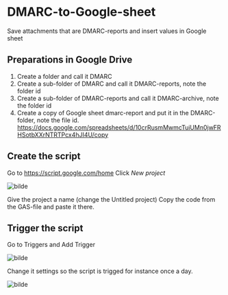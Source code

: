 # DMARC-to-Google-sheet
Save attachments that are DMARC-reports and insert values in Google sheet
## Preparations in Google Drive
1. Create a folder and call it DMARC
2. Create a sub-folder of DMARC and call it DMARC-reports, note the folder id
3. Create a sub-folder of DMARC-reports and call it DMARC-archive, note the folder id
4. Create a copy of Google sheet dmarc-report and put it in the DMARC-folder, note the file id. 
https://docs.google.com/spreadsheets/d/10crRusmMwmcTuiUMn0jwFRHSotbXXrNTRTPcx4hJI4U/copy

## Create the script
Go to https://script.google.com/home
Click *New project* 

![bilde](https://user-images.githubusercontent.com/50026860/120083438-f87f0c00-c0c8-11eb-8398-d2543a135e13.png)

Give the project a name (change the Untitled project)
Copy the code from the GAS-file and paste it there.

## Trigger the script
Go to Triggers and Add Trigger

![bilde](https://user-images.githubusercontent.com/50026860/120083982-da1b0f80-c0cc-11eb-87ba-e992c19d5919.png)

Change it settings so the script is trigged for instance once a day. 

![bilde](https://user-images.githubusercontent.com/50026860/120084012-2b2b0380-c0cd-11eb-8589-9271cc9f9d7e.png)

